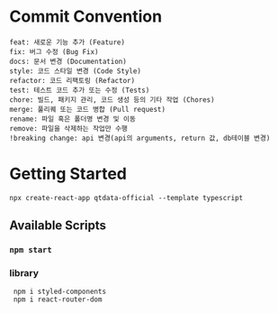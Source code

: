 # Commit Convention

```
feat: 새로운 기능 추가 (Feature)
fix: 버그 수정 (Bug Fix)
docs: 문서 변경 (Documentation)
style: 코드 스타일 변경 (Code Style)
refactor: 코드 리팩토링 (Refactor)
test: 테스트 코드 추가 또는 수정 (Tests)
chore: 빌드, 패키지 관리, 코드 생성 등의 기타 작업 (Chores)
merge: 풀리퀘 또는 코드 병합 (Pull request)
rename: 파일 혹은 폴더명 변경 및 이동
remove: 파일을 삭제하는 작업만 수행
!breaking change: api 변경(api의 arguments, return 값, db테이블 변경)
```

# Getting Started

```
npx create-react-app qtdata-official --template typescript
```

## Available Scripts

### `npm start`

### library

```
 npm i styled-components
 npm i react-router-dom
```
